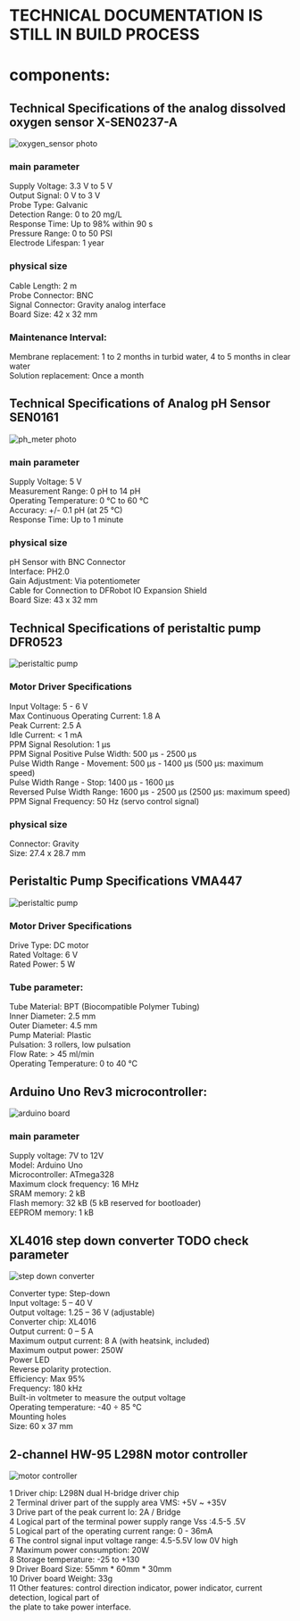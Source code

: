
# TECHNICAL DOCUMENTATION IS STILL IN BUILD PROCESS

# components:

## Technical Specifications of the analog dissolved oxygen sensor X-SEN0237-A
  
![oxygen_sensor photo](../Images/oxygen_sensor.jpg)
  
### main parameter  
Supply Voltage: 3.3 V to 5 V  
Output Signal: 0 V to 3 V  
Probe Type: Galvanic  
Detection Range: 0 to 20 mg/L  
Response Time: Up to 98% within 90 s  
Pressure Range: 0 to 50 PSI  
Electrode Lifespan: 1 year
  
### physical size  
Cable Length: 2 m  
Probe Connector: BNC  
Signal Connector: Gravity analog interface  
Board Size: 42 x 32 mm  
  
### Maintenance Interval:  
Membrane replacement: 1 to 2 months in turbid water, 4 to 5 months in clear water  
Solution replacement: Once a month  


## Technical Specifications of  Analog pH Sensor SEN0161
  
![ph_meter photo](../Images/ph_meter.jpg)
  
### main parameter  
Supply Voltage: 5 V  
Measurement Range: 0 pH to 14 pH  
Operating Temperature: 0 °C to 60 °C  
Accuracy: +/- 0.1 pH (at 25 °C)  
Response Time: Up to 1 minute  

### physical size  
pH Sensor with BNC Connector  
Interface: PH2.0  
Gain Adjustment: Via potentiometer  
Cable for Connection to DFRobot IO Expansion Shield  
Board Size: 43 x 32 mm  

## Technical Specifications of  peristaltic pump DFR0523
  
![peristaltic pump](../Images/perystaltic_pump.jpg)

### Motor Driver Specifications
  
Input Voltage: 5 - 6 V  
Max Continuous Operating Current: 1.8 A  
Peak Current: 2.5 A  
Idle Current: < 1 mA  
PPM Signal Resolution: 1 µs  
PPM Signal Positive Pulse Width: 500 µs - 2500 µs  
Pulse Width Range - Movement: 500 µs - 1400 µs (500 µs: maximum speed)  
Pulse Width Range - Stop: 1400 µs - 1600 µs  
Reversed Pulse Width Range: 1600 µs - 2500 µs (2500 µs: maximum speed)  
PPM Signal Frequency: 50 Hz (servo control signal)  
  
### physical size  

Connector: Gravity  
Size: 27.4 x 28.7 mm  


## Peristaltic Pump Specifications VMA447

![peristaltic pump](../Images/perystaltic_pump_2.jpg)

### Motor Driver Specifications

Drive Type: DC motor  
Rated Voltage: 6 V  
Rated Power: 5 W  

### Tube parameter:

Tube Material: BPT (Biocompatible Polymer Tubing)  
Inner Diameter: 2.5 mm  
Outer Diameter: 4.5 mm  
Pump Material: Plastic  
Pulsation: 3 rollers, low pulsation  
Flow Rate: > 45 ml/min  
Operating Temperature: 0 to 40 °C  


## Arduino Uno Rev3 microcontroller:

![arduino board](../Images/arduino_board.jpg)

### main parameter

Supply voltage: 7V to 12V  
Model: Arduino Uno  
Microcontroller: ATmega328  
Maximum clock frequency: 16 MHz  
SRAM memory: 2 kB  
Flash memory: 32 kB (5 kB reserved for bootloader)  
EEPROM memory: 1 kB  

## XL4016 step down converter TODO check parameter

![step down converter](../Images/step-down_conventer.jpg)

Converter type: Step-down  
Input voltage: 5 – 40 V  
Output voltage: 1.25 – 36 V (adjustable)  
Converter chip: XL4016  
Output current: 0 – 5 A  
Maximum output current: 8 A (with heatsink, included)  
Maximum output power: 250W  
Power LED  
Reverse polarity protection.  
Efficiency: Max 95%  
Frequency: 180 kHz  
Built-in voltmeter to measure the output voltage  
Operating temperature: -40 ÷ 85 °C  
Mounting holes  
Size: 60 x 37 mm  

## 2-channel HW-95 L298N motor controller

![motor controller](../Images/motor_controller.jpg)

1 Driver chip: L298N dual H-bridge driver chip  
2 Terminal driver part of the supply area VMS: +5V ~ +35V  
3 Drive part of the peak current Io: 2A / Bridge  
4 Logical part of the terminal power supply range Vss :4.5-5 .5V  
5 Logical part of the operating current range: 0 - 36mA  
6 The control signal input voltage range: 4.5-5.5V low 0V high  
7 Maximum power consumption: 20W  
8 Storage temperature: -25 to +130  
9 Driver Board Size: 55mm * 60mm * 30mm  
10 Driver board Weight: 33g  
11 Other features: control direction indicator, power indicator, current detection, logical part of  
the plate to take power interface.  